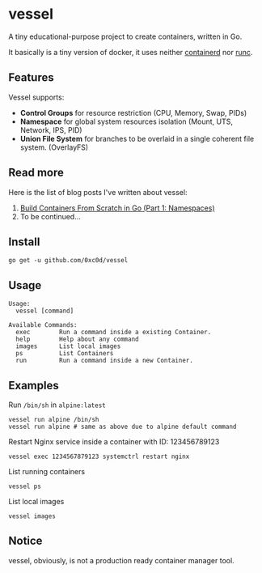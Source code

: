 # vessel
A tiny educational-purpose project to create containers, written in Go.

It basically is a tiny version of docker, it uses neither [containerd](https://containerd.io/) nor [runc](https://github.com/opencontainers/runc).

## Features
Vessel supports:
* __Control Groups__ for resource restriction (CPU, Memory, Swap, PIDs)
* __Namespace__ for global system resources isolation (Mount, UTS, Network, IPS, PID)
* __Union File System__ for branches to be overlaid in a single coherent file system. (OverlayFS)

## Read more
Here is the list of blog posts I've written about vessel:

1. [Build Containers From Scratch in Go (Part 1: Namespaces)](https://alijosie.medium.com/build-containers-from-scratch-in-go-part-1-namespaces-c07d2291038b)
2. To be continued...

## Install

    go get -u github.com/0xc0d/vessel
    
## Usage

    Usage:
      vessel [command]
    
    Available Commands:
      exec        Run a command inside a existing Container.
      help        Help about any command
      images      List local images
      ps          List Containers
      run         Run a command inside a new Container.

## Examples

Run `/bin/sh` in `alpine:latest`

    vessel run alpine /bin/sh
    vessel run alpine # same as above due to alpine default command

Restart Nginx service inside a container with ID: 123456789123

    vessel exec 1234567879123 systemctrl restart nginx
    
List running containers

    vessel ps
    
List local images

    vessel images

## Notice
vessel, obviously, is not a production ready container manager tool. 